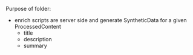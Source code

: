 Purpose of folder:
- enrich scripts are server side and generate SyntheticData for a given ProcessedContent
    - title
    - description
    - summary
